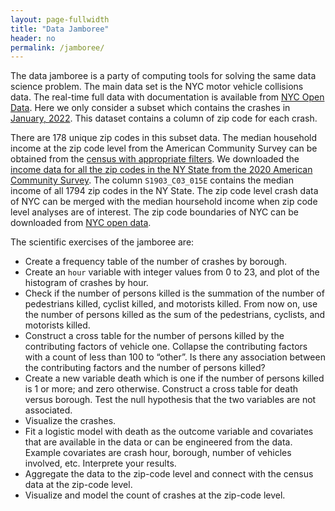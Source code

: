 ```yaml
---
layout: page-fullwidth
title: "Data Jamboree"
header: no
permalink: /jamboree/
---
```


The data jamboree is a party of computing tools for solving the same data science
problem. The main data set is the NYC motor vehicle collisions data. The
real-time full data with documentation is available from 
[NYC Open
Data](https://data.cityofnewyork.us/Public-Safety/Motor-Vehicle-Collisions-Crashes/h9gi-nx95).
Here we only consider a subset which contains the crashes in [January,
2022](https://github.com/statds/ids-s22/raw/main/notes/data/nyc_mv_collisions_202201.csv).
This dataset contains a column of zip code for each crash.


There are 178 unique zip codes in this subset data.
The median household income at the zip code level from the American Community
Survey can be obtained from the
[census with appropriate
filters](https://data.census.gov/cedsci/table?t=Income%20%28Households,%20Families,%20Individuals%29&g=0400000US36%248600000&y=2020&tid=ACSST5Y2020.S1903). 
We downloaded the [income data for all the zip codes in the NY
State from the 2020 American Community
Survey](https://github.com/statds/ids-s22/raw/main/notes/data/ACSST5Y2020.S1903_2022-07-29T145042.zip).
The column `S1903_C03_015E` contains the median income of all 1794 zip codes in
the NY State.
The zip code level crash data of NYC can be merged with the median hoursehold
income when zip code level analyses are of  interest. The zip code boundaries of
NYC can be downloaded from [NYC open
data](https://data.cityofnewyork.us/Business/Zip-Code-Boundaries/i8iw-xf4u).


The scientific exercises of the jamboree are:
+ Create a frequency table of the number of crashes by borough.
+ Create an `hour` variable with integer values from 0 to 23, and plot of the
  histogram of crashes by hour.
+ Check if the number of persons killed is the summation of the number of
  pedestrians killed, cyclist killed, and motorists killed. From now on, use the
  number of persons killed as the sum of the pedestrians, cyclists, and
  motorists killed.
+ Construct a cross table for the number of persons killed by the contributing
  factors of vehicle one. Collapse the contributing factors with a count of less
  than 100 to “other”. Is there any association between the contributing factors
  and the number of persons killed?
+ Create a new variable death which is one if the number of persons killed is 1
  or more; and zero otherwise. Construct a cross table for death versus
  borough. Test the null hypothesis that the two variables are not associated.
+ Visualize the crashes.
+ Fit a logistic model with death as the outcome variable and covariates that
  are available in the data or can be engineered from the data. Example
  covariates are crash hour, borough, number of vehicles involved,
  etc. Interprete your results.
+ Aggregate the data to the zip-code level and connect with the census data at
  the zip-code level.
+ Visualize and model the count of crashes at the zip-code level.

